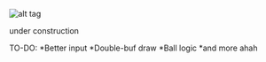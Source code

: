 ![alt tag](http://i.imgur.com/TF802CR.png)

under construction

TO-DO:
*Better input
*Double-buf draw
*Ball logic
*and more ahah



